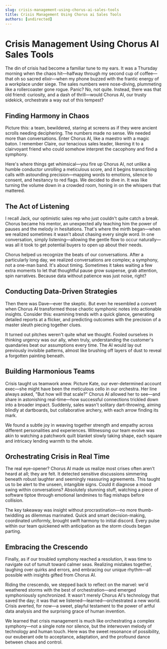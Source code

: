 ```yaml
---
slug: crisis-management-using-chorus-ai-sales-tools
title: Crisis Management Using Chorus ai Sales Tools
authors: [undirected]
---
```



# Crisis Management Using Chorus AI Sales Tools

The din of crisis had become a familiar tune to my ears. It was a Thursday morning when the chaos hit—halfway through my second cup of coffee—that oh so sacred elixir—when my phone buzzed with the frantic energy of a workplace under siege. The sales numbers were nose-diving, plummeting like a rollercoaster gone rogue. Panic? No, not quite. Instead, there was that old friend: curiosity, and a dash of thrill—would Chorus AI, our trusty sidekick, orchestrate a way out of this tempest?

## Finding Harmony in Chaos

Picture this: a team, bewildered, staring at screens as if they were ancient scrolls needing deciphering. The numbers made no sense. We needed more than conversations. Enter Chorus AI, like a maestro with a magic baton. I remember Claire, our tenacious sales leader, likening it to a clairvoyant friend who could somehow interpret the cacophony and find a symphony.

Here's where things get whimsical—you fire up Chorus AI, not unlike a humble conductor unrolling a meticulous score, and it begins transcribing calls with astounding precision—mapping words to emotions, silence to consent, and hesitancy to red flags. We decided to dive in. It was like turning the volume down in a crowded room, honing in on the whispers that mattered.

## The Act of Listening

I recall Jack, our optimistic sales rep who just couldn't quite catch a break. Chorus became his mentor, an unexpected ally teaching him the power of pauses and the melody in hesitations. That's where the mirth began—when we realized sometimes it wasn't about chasing every single word. In one conversation, simply listening—allowing the gentle flow to occur naturally—was all it took to get potential buyers to open up about their needs.

Chorus helped us recognize the beats of our conversations. After a particularly long day, we realized conversations are complex; a symphony, not a one-man band. It's about timing. Sometimes it takes waiting a few extra moments to let that thoughtful pause grow suspense, grab attention, spin narratives. Because data without patience was just noise, right?

## Conducting Data-Driven Strategies

Then there was Dave—ever the skeptic. But even he resembled a convert when Chorus AI transformed those chaotic symphonic notes into actionable insights. Consider this: examining trends with a quick glance, generating detailed reports at a flicker, and predicting outcomes with the precision of a master sleuth piecing together clues.

It turned out pitches weren't quite what we thought. Fooled ourselves in thinking urgency was our ally, when truly, understanding the customer's quandaries beat our assumptions every time. The AI would lay out previously invisible patterns, almost like brushing off layers of dust to reveal a forgotten painting beneath.

## Building Harmonious Teams

Crisis taught us teamwork anew. Picture Kate, our ever-determined account exec—she might have been the meticulous cello in our orchestra. Her line always asked, "But how will that scale?" Chorus AI allowed her to see—and share in astonishing real-time—how successful connections trickled down into a broader impact. Suddenly, sales wasn't solitary dart-throwing, aiming blindly at dartboards, but collaborative archery, with each arrow finding its mark.

We found a subtle joy in weaving together strength and empathy across different personalities and experiences. Witnessing our team evolve was akin to watching a patchwork quilt blanket slowly taking shape, each square and intricacy lending warmth to the whole.

## Orchestrating Crisis in Real Time

The real eye-opener? Chorus AI made us realize most crises often aren't heard at all; they are felt. It detected sensitive discussions simmering beneath robust laughter and seemingly reassuring agreements. This taught us to be alert to the unseen, intangible signs. Could it diagnose a mood swing within conversations? Absolutely stunning stuff, watching a piece of software tiptoe through emotional landmines to flag mishaps before collision.

The key takeaway was insight without procrastination—no more thumb-twiddling as dilemmas marinated. Quick and smart decision-making, coordinated uniformly, brought swift harmony to initial discord. Every pulse within our team quickened with anticipation as the storm clouds began parting.

## Embracing the Crescendo 

Finally, as if our troubled symphony reached a resolution, it was time to navigate out of tumult toward calmer seas. Realizing mistakes together, laughing over quirks and errors, and embracing our unique rhythm—all possible with insights gifted from Chorus AI.

Riding the crescendo, we stepped back to reflect on the marvel: we'd weathered storms with the best of orchestration—and emerged symphoniously synchronized. It wasn't merely Chorus AI's technology that saved the day; it was that we listened—learned—orchestrated a new world. Crisis averted, for now—a sweet, playful testament to the power of artful data analysis and the surprising grace of human invention.

We learned that crisis management is much like orchestrating a complex symphony—not a single note nor silence, but the interwoven melody of technology and human touch. Here was the sweet resonance of possibility, our exuberant ode to acceptance, adaptation, and the profound dance between chaos and control.